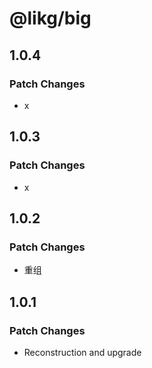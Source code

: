 # @likg/big

## 1.0.4

### Patch Changes

- x

## 1.0.3

### Patch Changes

- x

## 1.0.2

### Patch Changes

- 重组

## 1.0.1

### Patch Changes

- Reconstruction and upgrade
